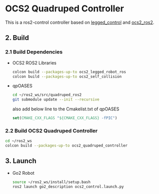 # OCS2 Quadruped Controller

This is a ros2-control controller based on [legged_control](https://github.com/qiayuanl/legged_control)
and [ocs2_ros2](https://github.com/legubiao/ocs2_ros2).

## 2. Build

### 2.1 Build Dependencies

* OCS2 ROS2 Libraries
  ```bash
  colcon build --packages-up-to ocs2_legged_robot_ros
  colcon build --packages-up-to ocs2_self_collision
  ```
* qpOASES
  ```bash
  cd ~/ros2_ws/src/quadruped_ros2
  git submodule update --init --recursive
  ```
  also add below line to the Cmakelist.txt of qpOASES
  ```cmake
  set(CMAKE_CXX_FLAGS "${CMAKE_CXX_FLAGS} -fPIC")
  ```

### 2.2 Build OCS2 Quadruped Controller

```bash
cd ~/ros2_ws
colcon build --packages-up-to ocs2_quadruped_controller
```

## 3. Launch

* Go2 Robot
  ```bash
  source ~/ros2_ws/install/setup.bash
  ros2 launch go2_description ocs2_control.launch.py
  ```
